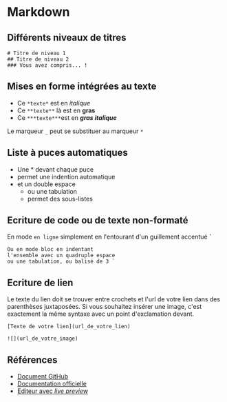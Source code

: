 # Markdown


## Différents niveaux de titres

    # Titre de niveau 1
    ## Titre de niveau 2
    ### Vous avez compris... !


## Mises en forme intégrées au texte

* Ce `*texte*` est en *italique*
* Ce `**texte**` là est en **gras**
* Ce `***texte***`est en ***gras italique***

Le marqueur `_` peut se substituer au marqueur `*`


## Liste à puces automatiques

* Une * devant chaque puce
* permet une indention automatique
* et un double espace
  * ou une tabulation
  * permet des sous-listes


## Ecriture de code ou de texte non-formaté

En mode `en ligne` simplement en l'entourant d'un guillement accentué **`**

    Ou en mode bloc en indentant
    l'ensemble avec un quadruple espace
    ou une tabulation, ou balisé de 3 `


## Ecriture de lien

Le texte du lien doit se trouver entre crochets et l'url de votre lien dans des parenthèses juxtaposées. Si vous souhaitez insérer une image, c'est exactement la même syntaxe avec un point d'exclamation devant.

`[Texte de votre lien](url_de_votre_lien)`

`![](url_de_votre_image)`


## Références

* [Document GitHub](https://help.github.com/articles/markdown-basics/)
* [Documentation officielle](http://commonmark.org/help/)
* [Editeur avec *live preview*](http://dillinger.io)
